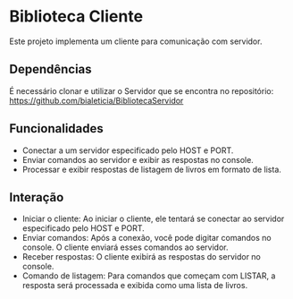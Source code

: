 # Biblioteca Cliente

Este projeto implementa um cliente para comunicação com servidor.

## Dependências

É necessário clonar e utilizar o Servidor que se encontra no repositório: https://github.com/bialeticia/BibliotecaServidor

## Funcionalidades

- Conectar a um servidor especificado pelo HOST e PORT.
- Enviar comandos ao servidor e exibir as respostas no console.
- Processar e exibir respostas de listagem de livros em formato de lista.

## Interação
- Iniciar o cliente: Ao iniciar o cliente, ele tentará se conectar ao servidor especificado pelo HOST e PORT.
- Enviar comandos: Após a conexão, você pode digitar comandos no console. O cliente enviará esses comandos ao servidor.
- Receber respostas: O cliente exibirá as respostas do servidor no console.
- Comando de listagem: Para comandos que começam com LISTAR, a resposta será processada e exibida como uma lista de livros.
